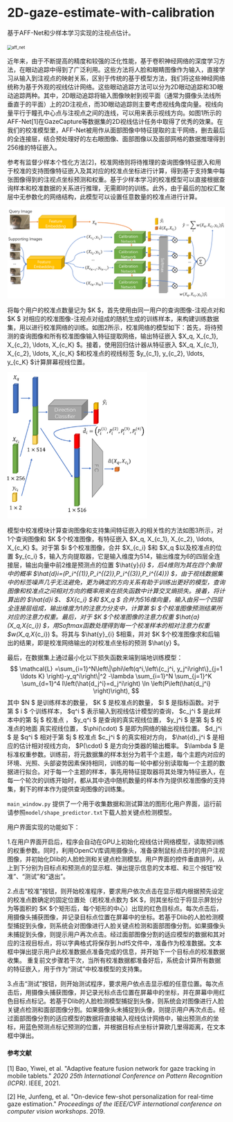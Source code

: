 # 2D-gaze-estimate-with-calibration

基于AFF-Net和少样本学习实现的注视点估计。

<img src="img/README/aff_net.png" alt="aff_net" style="zoom: 67%;" />

近年来，由于不断提高的精度和较强的泛化性能，基于卷积神经网络的深度学习方法，在眼动追踪中得到了广泛利用。这些方法将人脸和眼睛图像作为输入，直接学习从输入到注视点的映射关系，区别于传统的基于模型方法，我们将这些神经网络统称为基于外观的视线估计网络。这些眼动追踪方法可以分为2D眼动追踪和3D眼动追踪两种。其中，2D眼动追踪将输入图像映射到视平面（通常为摄像头法线所垂直于的平面）上的2D注视点，而3D眼动追踪则主要考虑视线角度向量。视线向量平行于瞳孔中心点与注视点之间的连线，可以用来表示视线方向。如图1所示的AFF-Net[1]在GazeCapture等数据集的2D视线估计任务中取得了优秀的效果。在我们的校准模型里，AFF-Net被用作从面部图像中特征提取的主干网络，删去最后的全连接层，结合预处理好的左右眼图像、面部图像以及面部网格的数据推理得到256维的特征嵌入。

参考有监督少样本个性化方法[2]，校准网络则将待推理的查询图像特征嵌入和用于校准的支持图像特征嵌入及其对应的校准点坐标进行计算，得到基于支持集中每张图像得到的注视点坐标预测和权重。基于少样本学习的校准模型可以直接根据查询样本和校准数据的关系进行推理，无需即时的训练。此外，由于最后的加权汇聚层中无参数化的网络结构，此模型可以设置任意数量的校准点进行计算。

<img src="img/sfo_model.png" alt="sfo_model"  />

将每个用户的校准点数量记为 $K $，首先使用由同一用户的查询图像-注视点对和 $K $ 对相应的校准图像-注视点对组成的随机生成的训练样本，来构建训练数据集，用以进行校准网络的训练。如图2所示，校准网络的模型如下：首先，将待预测的查询图像和所有校准图像输入特征提取网络，输出特征嵌入 $X_q, X_{c_1}, X_{c_2}, \ldots, X_{c_K} $。接着，使用回归估计器从特征嵌入 $X_q, X_{c_1}, X_{c_2}, \ldots, X_{c_K} $和校准点的视线标签 $y_{c_1}, y_{c_2}, \ldots, y_{c_K} $计算屏幕视线位置。

<img src="img/calibrate.png" alt="sfo_model" style="zoom: 33%;" />

模型中校准模块计算查询图像和支持集间特征嵌入的相关性的方法如图3所示，对1个查询图像和 $K $个校准图像，有特征嵌入 $X_q, X_{c_1}, X_{c_2}, \ldots, X_{c_K} $。对于第 $i $个校准图像，合并 $X_{c_i} $和 $X_q $以及校准点的位置 $y_{c_i} $，输入方向提取器，它是输入维度为514，输出维度为6的四层全连接层，输出向量中前2维是预测点的位置 $\hat{y}_{i} $，后4维则为其在四个象限中的概率 $\hat{d}_i=(P_i^{(1)},P_i^{(2)},P_i^{(3)},P_i^{(4)}) $，由于视线数据集中的标签噪声几乎无法避免，更为确定的方向关系有助于训练出更好的模型，查询图像和校准点之间相对方向的概率用来在损失函数中计算交叉熵损失。接着，将计算出的 $\hat{d}_i $、 $X_{c_i} $和 $X_q $ 合并为516维向量，输入由另一个四层全连接层组成，输出维度为1的注意力分支中，计算第 $i $个校准图像预测结果所对应的注意力权重。最后，对于 $K $个校准图像的注意力权重 $\hat{a}(X_q,X_{c_i}) $，用Softmax函数处理得到每一个校准样本的相对注意力权重 $w(X_q,X_{c_i}) $。将其与 $\hat{y}_{i} $相乘，并对 $K $个校准图像求和后输出的结果，即是校准网络输出的对校准点坐标的预测 $\hat{y} $。 

最后，在数据集上通过最小化以下损失函数来端到端地训练模型：
$$
\mathcal{L} =\sum_{i=1}^N\left\|\phi\left(q^i,\left\{c_j^i, y_j^i\right\}_{j=1 \ldots K} \right)-y_q^i\right\|^2 -\lambda \sum_{i=1}^N \sum_{j=1}^K \sum_{d=1}^4 I\left(\hat{d_j^i}=d_j^i\right) \ln \left(P\left(\hat{d_j^i} \right)\right),
$$
其中 $N $ 是训练样本的数量， $K $ 是校准点的数量， $I $ 是指标函数。对于第 $ i $ 个训练样本， $q^i $ 表示输入到视线估计模型的查询， $c_j^i $ 是此样本中的第 $j $ 校准点 ， $y_q^i $ 是查询的真实视线位置， $y_j^i $ 是第 $j $ 校准点的地面 真实视线位置， $\phi(\cdot) $ 是即为网络的输出视线位置。 $d_j^i $ 是 $q^i $ 相对于第 $j $ 校准点 $c_j^i $ 的真实相对方向， $\hat{d}_j^i $ 是相应的估计相对视线方向， $P(\cdot) $ 是方向分类器的输出概率。 $\lambda $ 是标准权重参数。训练前，将元数据集的样本划分为若干个主题，每个主题内对应的环境、光照、头部姿势因素保持相同，训练的每一轮中都分别读取每一个主题的数据进行拟合。对于每一个主题的样本，事先用特征提取器将其处理为特征嵌入，在每一个轮次的训练开始时，都从其中选中随机数量的样本作为提供校准图像的支持集，剩下的样本作为提供查询图像的训练集。

`main_window.py` 提供了一个用于收集数据和测试算法的图形化用户界面，运行前请参照`model/shape_predictor.txt`下载人脸关键点检测模型。

用户界面实现的功能如下：

1.在用户界面开启后，程序会自动在GPU上初始化视线估计网络模型，读取预训练的权重参数。同时，利用OpenCV库调用摄像头，准备录制鼠标点击时的用户注视图像，并初始化Dlib的人脸检测和关键点检测模型。用户界面的控件垂直排列，从上到下分别为目标点和预测点的显示框、弹出提示信息的文本框、和三个按钮“校准”、“测试”和“退出”。

2.点击“校准”按钮，则开始校准程序，要求用户依次点击在显示框内根据预先设定的校准点数确定的固定位置处（若校准点数为 $K $，则其坐标位于将显示屏划分为等面积的 $K $个矩形后，每个矩形的中心）出现的红色目标点。每次点击后，用摄像头捕获图像，并记录目标点位置在屏幕中的坐标。若基于Dlib的人脸检测模型捕捉到头像，则系统会对图像进行人脸关键点检测和面部图像分割。如果摄像头未捕捉到头像，则提示用户再次点击。经过面部图像分割的适应模型的数据和其对应的注视目标点，将以字典格式将保存到.hdf5文件中，准备作为校准数据。文本框中弹出提示用户此校准数据点准备完成的信息，并开始下一个目标点的校准数据收集。 重复前文步骤若干次，当所有校准数据都准备好后，系统会计算所有数据的特征嵌入，用于作为“测试”中校准模型的支持集。

3.点击“测试”按钮，则开始测试程序，要求用户依点击显示框的任意位置。每次点击后，用摄像头捕获图像，并记录光标点击位置在屏幕中的坐标，并在屏幕中用红色目标点标记。若基于Dlib的人脸检测模型捕捉到头像，则系统会对图像进行人脸关键点检测和面部图像分割。如果摄像头未捕捉到头像，则提示用户再次点击。经过面部图像分割的适应模型的数据将直接输入视线估计网络中，输出预测点的坐标，用蓝色预测点标记预测的位置，并根据目标点坐标计算欧几里得距离，在文本框中弹出。



#### 参考文献

[1] Bao, Yiwei, et al. "Adaptive feature fusion network for gaze tracking in mobile tablets." *2020 25th International Conference on Pattern Recognition (ICPR)*. IEEE, 2021.

[2] He, Junfeng, et al. "On-device few-shot personalization for real-time gaze estimation." *Proceedings of the IEEE/CVF international conference on computer vision workshops*. 2019.









